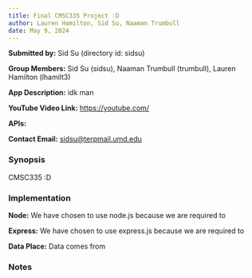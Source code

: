 ```yaml
---
title: Final CMSC335 Project :D
author: Lauren Hamilton, Sid Su, Naaman Trumbull
date: May 9, 2024
---
```


**Submitted by:** Sid Su (directory id: sidsu)

**Group Members:** Sid Su (sidsu), Naaman Trumbull (trumbull), Lauren Hamilton (lhamilt3)

**App Description:** idk man

**YouTube Video Link:** https://youtube.com/

**APIs:**

**Contact Email:** sidsu@terpmail.umd.edu

### Synopsis

CMSC335 :D

### Implementation

**Node:** We have chosen to use node.js because we are required to

**Express:** We have chosen to use express.js because we are required to

**Data Place:** Data comes from <place>

### Notes
